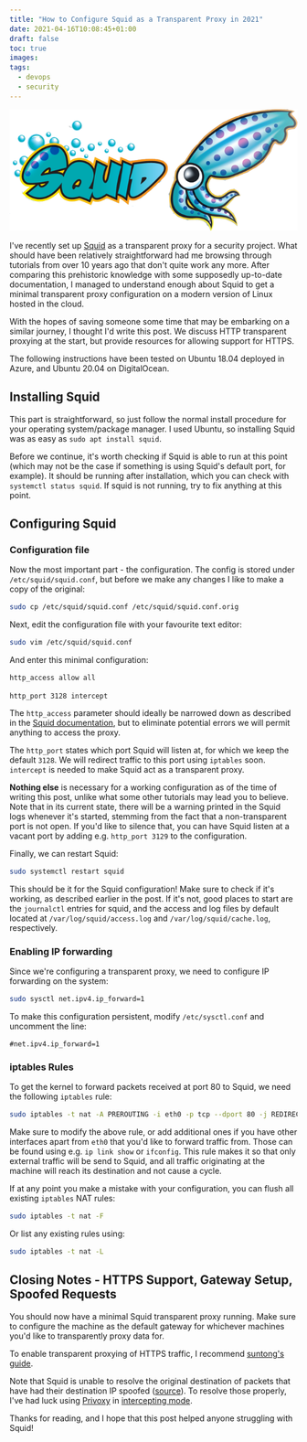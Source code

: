 ```yaml
---
title: "How to Configure Squid as a Transparent Proxy in 2021"
date: 2021-04-16T10:08:45+01:00
draft: false
toc: true
images:
tags:
  - devops
  - security
---
```


![Squid Logo](img/squid-logo.png)

I've recently set up [Squid](http://www.squid-cache.org/) as a transparent proxy for a security project. What should have been relatively straightforward had me browsing through tutorials from over 10 years ago that don't quite work any more. After comparing this prehistoric knowledge with some supposedly up-to-date documentation, I managed to understand enough about Squid to get a minimal transparent proxy configuration on a modern version of Linux hosted in the cloud.

With the hopes of saving someone some time that may be embarking on a similar journey, I thought I'd write this post. We discuss HTTP transparent proxying at the start, but provide resources for allowing support for HTTPS.

The following instructions have been tested on Ubuntu 18.04 deployed in Azure, and Ubuntu 20.04 on DigitalOcean.

## Installing Squid

This part is straightforward, so just follow the normal install procedure for your operating system/package manager. I used Ubuntu, so installing Squid was as easy as `sudo apt install squid`.

Before we continue, it's worth checking if Squid is able to run at this point (which may not be the case if something is using Squid's default port, for example). It should be running after installation, which you can check with `systemctl status squid`. If squid is not running, try to fix anything at this point.

## Configuring Squid

### Configuration file

Now the most important part - the configuration. The config is stored under `/etc/squid/squid.conf`, but before we make any changes I like to make a copy of the original:

```bash
sudo cp /etc/squid/squid.conf /etc/squid/squid.conf.orig
```

Next, edit the configuration file with your favourite text editor:

```bash
sudo vim /etc/squid/squid.conf
```

And enter this minimal configuration:

```plaintext
http_access allow all

http_port 3128 intercept
```

The `http_access` parameter should ideally be narrowed down as described in the [Squid documentation](http://www.squid-cache.org/Doc/config/http_access/), but to eliminate potential errors we will permit anything to access the proxy.

The `http_port` states which port Squid will listen at, for which we keep the default `3128`. We will redirect traffic to this port using `iptables` soon. `intercept` is needed to make Squid act as a transparent proxy.

**Nothing else** is necessary for a working configuration as of the time of writing this post, unlike what some other tutorials may lead you to believe. Note that in its current state, there will be a warning printed in the Squid logs whenever it's started, stemming from the fact that a non-transparent port is not open. If you'd like to silence that, you can have Squid listen at a vacant port by adding e.g. `http_port 3129` to the configuration.

Finally, we can restart Squid:

```bash
sudo systemctl restart squid
```

This should be it for the Squid configuration! Make sure to check if it's working, as described earlier in the post. If it's not, good places to start are the `journalctl` entries for squid, and the access and log files by default located at `/var/log/squid/access.log` and `/var/log/squid/cache.log`, respectively.

### Enabling IP forwarding

Since we're configuring a transparent proxy, we need to configure IP forwarding on the system:

```bash
sudo sysctl net.ipv4.ip_forward=1
```

To make this configuration persistent, modify `/etc/sysctl.conf` and uncomment the line:

```plaintext
#net.ipv4.ip_forward=1
```

### iptables Rules

To get the kernel to forward packets received at port 80 to Squid, we need the following `iptables` rule:

```bash
sudo iptables -t nat -A PREROUTING -i eth0 -p tcp --dport 80 -j REDIRECT --to-port 3128
```

Make sure to modify the above rule, or add additional ones if you have other interfaces apart from `eth0` that you'd like to forward traffic from. Those can be found using e.g. `ip link show` or `ifconfig`. This rule makes it so that only external traffic will be send to Squid, and all traffic originating at the machine will reach its destination and not cause a cycle.

If at any point you make a mistake with your configuration, you can flush all existing `iptables` NAT rules:

```bash
sudo iptables -t nat -F
```

Or list any existing rules using:

```bash
sudo iptables -t nat -L
```

## Closing Notes - HTTPS Support, Gateway Setup, Spoofed Requests

You should now have a minimal Squid transparent proxy running. Make sure to configure the machine as the default gateway for whichever machines you'd like to transparently proxy data for.

To enable transparent proxying of HTTPS traffic, I recommend [suntong's guide](https://dev.to/suntong/squid-proxy-and-ssl-interception-1oa4).

Note that Squid is unable to resolve the original destination of packets that have had their destination IP spoofed ([source](http://squid-web-proxy-cache.1019090.n4.nabble.com/TProxy-and-client-dst-passthru-td4670189.html)). To resolve those properly, I've had luck using [Privoxy](https://www.privoxy.org/) in [intercepting mode](https://www.privoxy.org/faq/configuration.html#INTERCEPTING).

Thanks for reading, and I hope that this post helped anyone struggling with Squid!
